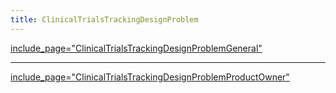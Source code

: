 ```yaml
---
title: ClinicalTrialsTrackingDesignProblem
---
```

[include_page="ClinicalTrialsTrackingDesignProblemGeneral"]({{site.pagesurl}}/include_page="ClinicalTrialsTrackingDesignProblemGeneral")

----

[include_page="ClinicalTrialsTrackingDesignProblemProductOwner"]({{site.pagesurl}}/include_page="ClinicalTrialsTrackingDesignProblemProductOwner")
